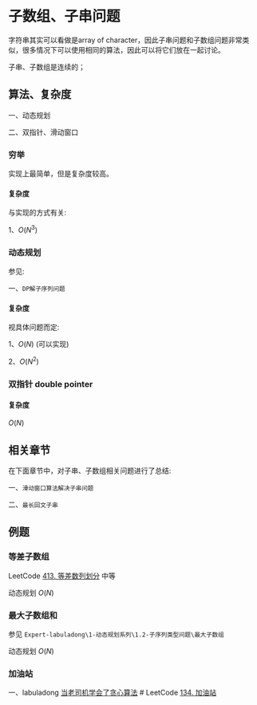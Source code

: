 # 子数组、子串问题

字符串其实可以看做是array of character，因此子串问题和子数组问题非常类似，很多情况下可以使用相同的算法，因此可以将它们放在一起讨论。

子串、子数组是连续的；

## 算法、复杂度

一、动态规划

二、双指针、滑动窗口

### 穷举

实现上最简单，但是复杂度较高。

#### 复杂度

与实现的方式有关:

1、$O(N^3)$​



### 动态规划

参见:

一、`DP解子序列问题`



#### 复杂度

视具体问题而定:

1、$O(N)$ (可以实现)

2、$O(N^2)$​



### 双指针 double pointer



#### 复杂度

$O(N)$



## 相关章节

在下面章节中，对子串、子数组相关问题进行了总结: 

一、`滑动窗口算法解决子串问题`

二、`最长回文子串`



## 例题



### 等差子数组

LeetCode [413. 等差数列划分](https://leetcode-cn.com/problems/arithmetic-slices/) 中等

动态规划 $O(N)$



### 最大子数组和

参见 `Expert-labuladong\1-动态规划系列\1.2-子序列类型问题\最大子数组` 

动态规划 $O(N)$



### 加油站

一、labuladong [当老司机学会了贪心算法](https://mp.weixin.qq.com/s/k-z_oewAqMYc3vpmOm4gEQ) # LeetCode [134. 加油站](https://leetcode-cn.com/problems/gas-station/)

